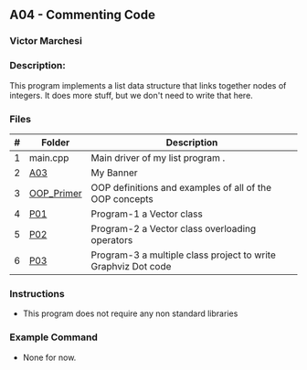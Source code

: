 ## A04 - Commenting Code
### Victor Marchesi
### Description:

This program implements a list data structure that links together nodes of integers. It does more stuff, but we don't need to write that here.

### Files

|   #   | Folder    | Description                      |
| :---: | -------- | -------------------------------- |
|   1   | main.cpp | Main driver of my list program . |
|   2   | [A03](./A03) | My Banner |
|   3   |   [OOP_Primer](./OOP_Primer)|     OOP definitions and examples of all of the OOP concepts |
|   4   | [P01](./P01)| Program-1 a Vector class|
|   5   | [P02](./P02)| Program-2 a Vector class overloading operators|
|   6   | [P03](./P03)| Program-3 a multiple class project to write Graphviz Dot code|

### Instructions

- This program does not require any non standard libraries

### Example Command

- None for now.
